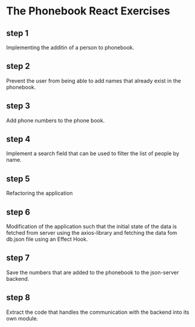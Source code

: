 # The Phonebook React Exercises

## step 1

Implementing the additin of a person to phonebook.

## step 2

Prevent the user from being able to add names that already exist in the phonebook.

## step 3

Add phone numbers to the phone book.

## step 4

Implement a search field that can be used to filter the list of people by name.

## step 5

Refactoring the application

## step 6

Modification of the application such that the initial state of the data is fetched from server using the axios-library and fetching the data fom db.json file using an Effect Hook.

## step 7

Save the numbers that are added to the phonebook to the json-server backend.

## step 8

Extract the code that handles the communication with the backend into its own module.
